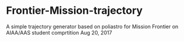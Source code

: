 # Frontier-Mission-trajectory
A simple trajectory generator based on poliastro for Mission Frontier on AIAA/AAS student comprtition Aug 20, 2017
